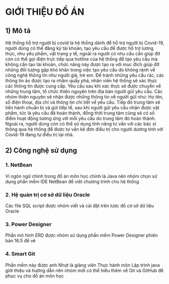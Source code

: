 # GIỚI THIỆU ĐỒ ÁN
## 1) Mô tả
Hệ thống hỗ trợ người bị covid là hệ thống dành để hỗ trợ người bị Covid-19, người dùng có thể đăng ký tài khoản, tạo yêu cầu để được hỗ trợ lương thực, nhu yếu phẩm, vật trang y tế, ngoài ra người có nhu cầu cần giúp đỡ còn có thể gọi điện trực tiếp qua hotline của hệ thống để tạo yêu cầu mà không cần tạo tài khoản, chức năng này được tạo ra với mục đích giúp đỡ những đối tượng gặp khó khăn trong việc tạo yêu cầu do không rành về công nghệ thông tin như người già, trẻ em. Để tránh những yêu cầu rác, các thông tin ảo được tạo ra nhằm quấy phá, nhân viên hệ thống sẽ xác thực các thông tin được cung cấp. Yêu cầu sau khi xác thực sẽ được chuyển về những trung tâm, tổ chức thiện nguyện trên địa bàn người gửi yêu cầu. Các nhóm thiện nguyện sẽ nhận được những thông tin về người gửi như: Họ tên, số điện thoại, địa chỉ và thông tin chi tiết về yêu cầu. Tiếp đó trung tâm sẽ tiến hành chuẩn bị và gửi tiếp tế, sau khi người gửi yêu cầu nhận được vật phẩm, tức là yêu cầu đã hoàn thành, đồng thời trung tâm cũng sẽ có số điểm hoạt động tương ứng với mỗi yêu cầu do trung tâm đó hoàn thành. Ngoài ra, người dùng còn có thể sử dụng tính năng tư vấn với các bác sĩ thông qua hệ thống để được tư vấn kê đơn điều trị cho người dương tính với Covid-19 đang tự điều trị tại nhà.
## 2) Công nghệ sử dụng
### 1. NetBean
Vì ngôn ngữ chính trong đồ án môn học chính là Java nên nhóm chọn sử dụng phần mềm IDE NetBean để viêt chương trình cho hệ thống
### 2. Hệ quản trị cơ sở dữ liệu Oracle
Các file SQL script được nhóm viết và cài đặt trên lược đồ cơ sở dữ liệu Oracle
### 3. Power Designer
Phần mô hình ERD được nhóm sử dụng phần mềm Power Designer phiên bản 16.5 để vẽ
### 4. Smart Git
Phần mềm này được anh Nhựt là giảng viên Thực hành môn Lập trình java giới thiệu và hướng dẫn nên nhóm mới có thể hiểu thêm về Git và GitHub để phục vụ cho đồ án môn học